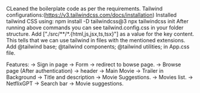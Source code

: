 CLeaned the boilerplate code as per the requirements.
Tailwind configurations:(https://v3.tailwindcss.com/docs/installation)
  Installed tailwind CSS using:
    npm install -D tailwindcss@3
    npx tailwindcss init
  After running above commands you can see tailwind.config.css in your folder structure.
  Add ["./src/**/*.{html,js,jsx,ts,tsx}"] as a value for the key content. This tells that we can use tailwind in files with the mentioned extensions.
  Add @tailwind base; @tailwind components; @tailwind utilities; in App.css file.



Features: 
  -> Sign in page
    -> Form
    -> redirect to bowse page.
  -> Browse page (After authentication)
    -> header
    -> Main Movie
      -> Trailer in Background
      -> Title and description
      -> Movie Suggestions.
      -> Movies list.
  -> NetflixGPT
    -> Search bar
    -> Movie suggestions.